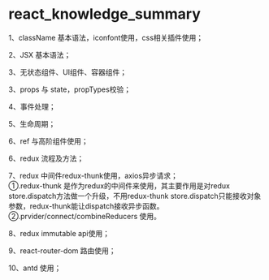 # react_knowledge_summary
1、className 基本语法，iconfont使用，css相关插件使用；

2、JSX 基本语法；

3、无状态组件、UI组件、容器组件；

3、props 与 state，propTypes校验；

4、事件处理；

5、生命周期；

6、ref 与高阶组件使用；

6、redux 流程及方法；

7、redux 中间件redux-thunk使用，axios异步请求；<br>
①.redux-thunk 是作为redux的中间件来使用，其主要作用是对redux store.dispatch方法做一个升级，不用redux-thunk store.dispatch只能接收对象参数，redux-thunk能让dispatch接收异步函数。<br>
②.prvider/connect/combineReducers 使用。<br>

8、redux immutable api使用；

9、react-router-dom 路由使用；

10、antd 使用；
